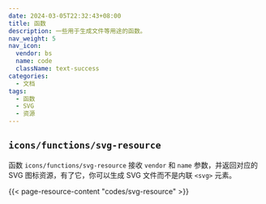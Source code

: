 ```yaml
---
date: 2024-03-05T22:32:43+08:00
title: 函数
description: 一些用于生成文件等用途的函数。
nav_weight: 5
nav_icon:
  vendor: bs
  name: code
  className: text-success
categories:
  - 文档
tags:
  - 函数
  - SVG
  - 资源
---
```


## `icons/functions/svg-resource`

函数 `icons/functions/svg-resource` 接收 `vendor` 和 `name` 参数，并返回对应的 SVG 图标资源，有了它，你可以生成 SVG 文件而不是内联 `<svg>` 元素。

{{< page-resource-content "codes/svg-resource" >}}
